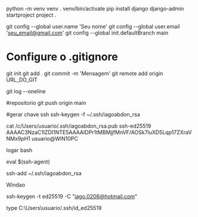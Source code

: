 python -m venv venv
. venv/bin/activate
pip install django
django-admin startproject project .



git config --global user.name 'Seu nome'
git config --global user.email 'seu_email@gmail.com'
git config --global init.defaultBranch main
# Configure o .gitignore
git init
git add .
git commit -m 'Mensagem'
git remote add origin URL_DO_GIT


git log     --oneline

#repositorio
git push origin main 


#gerar chave ssh 
ssh-keygen -f ~/.ssh/iagoabdon_rsa

cat /c/Users/usuario/.ssh/iagoabdon_rsa.pub
ssh-ed25519 AAAAC3NzaC1lZDI1NTE5AAAAIDPr1tMBMjjfMnVF/AOSk7luXD5Lqp17ZXraVNMx9pH1 usuario@WIN10PC


logar bash 

eval $(ssh-agent)

ssh-add ~/.ssh/iagoabdon_rsa



Windao 


ssh-keygen -t ed25519 -C "iago.0206@hotmail.com"
 
type C:\Users\usuario/.ssh/id_ed25519